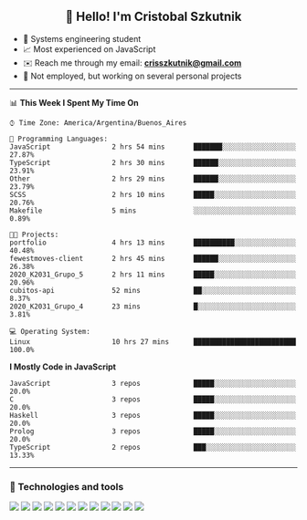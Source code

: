 <h2 align="center">👋 Hello! I'm Cristobal Szkutnik</h2>

- 📖  Systems engineering student
- 📈  Most experienced on JavaScript
- ✉️  Reach me through my email: **crisszkutnik@gmail.com**
- 🏢  Not employed, but working on several personal projects

-------

<!--START_SECTION:waka-->
📊 **This Week I Spent My Time On** 

```text
⌚︎ Time Zone: America/Argentina/Buenos_Aires

💬 Programming Languages: 
JavaScript               2 hrs 54 mins       ███████░░░░░░░░░░░░░░░░░░   27.87% 
TypeScript               2 hrs 30 mins       ██████░░░░░░░░░░░░░░░░░░░   23.91% 
Other                    2 hrs 29 mins       ██████░░░░░░░░░░░░░░░░░░░   23.79% 
SCSS                     2 hrs 10 mins       █████░░░░░░░░░░░░░░░░░░░░   20.76% 
Makefile                 5 mins              ░░░░░░░░░░░░░░░░░░░░░░░░░   0.89%

🐱‍💻 Projects: 
portfolio                4 hrs 13 mins       ██████████░░░░░░░░░░░░░░░   40.48% 
fewestmoves-client       2 hrs 45 mins       ██████░░░░░░░░░░░░░░░░░░░   26.38% 
2020_K2031_Grupo_5       2 hrs 11 mins       █████░░░░░░░░░░░░░░░░░░░░   20.96% 
cubitos-api              52 mins             ██░░░░░░░░░░░░░░░░░░░░░░░   8.37% 
2020_K2031_Grupo_4       23 mins             █░░░░░░░░░░░░░░░░░░░░░░░░   3.81%

💻 Operating System: 
Linux                    10 hrs 27 mins      █████████████████████████   100.0%

```

**I Mostly Code in JavaScript** 

```text
JavaScript               3 repos             █████░░░░░░░░░░░░░░░░░░░░   20.0% 
C                        3 repos             █████░░░░░░░░░░░░░░░░░░░░   20.0% 
Haskell                  3 repos             █████░░░░░░░░░░░░░░░░░░░░   20.0% 
Prolog                   3 repos             █████░░░░░░░░░░░░░░░░░░░░   20.0% 
TypeScript               2 repos             ███░░░░░░░░░░░░░░░░░░░░░░   13.33%

```



<!--END_SECTION:waka-->

-------

### 🔧 Technologies and tools
<div>
  <img src="https://img.shields.io/badge/node.js%20-%2343853D.svg?&style=for-the-badge&logo=node.js&logoColor=white"/>
  <img src="https://img.shields.io/badge/javascript%20-%23323330.svg?&style=for-the-badge&logo=javascript&logoColor=%23F7DF1E"/>
  <img src="https://img.shields.io/badge/typescript%20-%23007ACC.svg?&style=for-the-badge&logo=typescript&logoColor=white"/>
  <img src="https://img.shields.io/badge/html5%20-%23E34F26.svg?&style=for-the-badge&logo=html5&logoColor=white"/>
  <img src="https://img.shields.io/badge/css3%20-%231572B6.svg?&style=for-the-badge&logo=css3&logoColor=white"/>
  <img src="https://img.shields.io/badge/c%20-%2300599C.svg?&style=for-the-badge&logo=c&logoColor=white"/>
  <img src="https://img.shields.io/badge/react%20-%2320232a.svg?&style=for-the-badge&logo=react&logoColor=%2361DAFB"/>
  <img src="https://img.shields.io/badge/express.js%20-%23404d59.svg?&style=for-the-badge"/>
  <img src="https://img.shields.io/badge/bootstrap%20-%23563D7C.svg?&style=for-the-badge&logo=bootstrap&logoColor=white"/>
  <img src="https://img.shields.io/badge/git%20-%23F05033.svg?&style=for-the-badge&logo=git&logoColor=white"/>
  <img src="https://img.shields.io/badge/heroku%20-%23430098.svg?&style=for-the-badge&logo=heroku&logoColor=white"/>
  <img src ="https://img.shields.io/badge/MongoDB-%234ea94b.svg?&style=for-the-badge&logo=mongodb&logoColor=white"/>
 </div>

